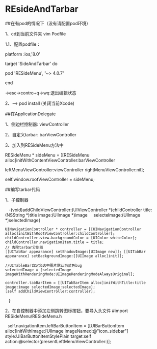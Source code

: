 # REsideAndTarbar

##在有pod的情况下（没有请配置pod环境）

1、cd到当前文件夹 vim Podfile 

1.1、配置podfile：

platform :ios,'8.0'

target 'SideAndTarbar' do

pod 'RESideMenu', '~> 4.0.7'

end

->esc->contro+q->wq:退出编辑状态

2、——> pod install (关闭当前Xcode)

##在ApplicationDelegate

1、侧边栏控制器: viewController

2、自定义tarbar: barViewController

3、加入到RESideMenu方法中

   RESideMenu * sideMenu = [[RESideMenu alloc]initWithContentViewController:barViewController 

   leftMenuViewController:viewController rightMenuViewController:nil];
   
   self.window.rootViewController = sideMenu;
   
##编写tarbar代码

1、子控制器

    -(void)addChildViewController:(UIViewController *)childController title:(NSString *)title image:(UIImage *)image      selecteImage:(UIImage *)selectedImage{
    
    UINavigationController * controller = [[UINavigationController alloc]initWithRootViewController:childController];
    childController.view.backgroundColor = [UIColor whiteColor];
    childController.navigationItem.title = title;
    // 去除tarbar分割线
    [[UITabBar appearance] setShadowImage:[UIImage new]]; [[UITabBar appearance] setBackgroundImage:[[UIImage alloc]init]];
    
    //UITableBar自定义选中图片默认为蓝色bug
    selectedImage = [selectedImage imageWithRenderingMode:UIImageRenderingModeAlwaysOriginal];
   
    controller.tabBarItem = [[UITabBarItem alloc]initWithTitle:title image:image selectedImage:selectedImage];
    [self addChildViewController:controller];
    }
  
2、在自控制器中添加左侧跳转图标按钮，要导入头文件 #import RESideMenu/RESideMenu.h

     self.navigationItem.leftBarButtonItem = [[UIBarButtonItem alloc]initWithImage:[UIImage imageNamed:@"icon_sidebar"] style:UIBarButtonItemStylePlain target:self action:@selector(presentLeftMenuViewController:)];

